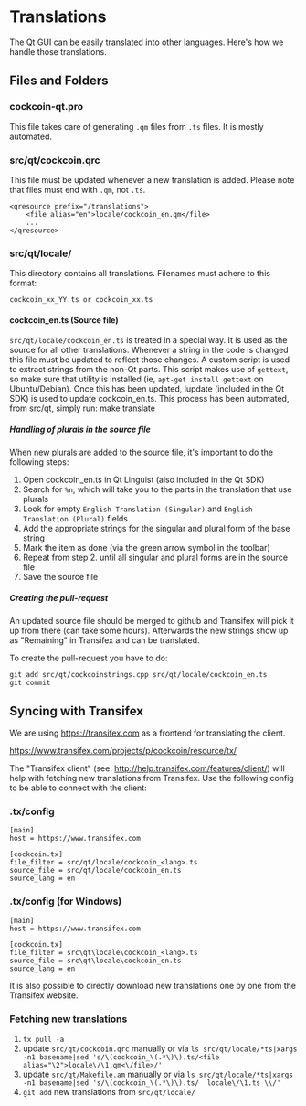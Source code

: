 Translations
============

The Qt GUI can be easily translated into other languages. Here's how we
handle those translations.

Files and Folders
-----------------

### cockcoin-qt.pro

This file takes care of generating `.qm` files from `.ts` files. It is mostly
automated.

### src/qt/cockcoin.qrc

This file must be updated whenever a new translation is added. Please note that
files must end with `.qm`, not `.ts`.

    <qresource prefix="/translations">
        <file alias="en">locale/cockcoin_en.qm</file>
        ...
    </qresource>

### src/qt/locale/

This directory contains all translations. Filenames must adhere to this format:

    cockcoin_xx_YY.ts or cockcoin_xx.ts

#### cockcoin_en.ts (Source file)

`src/qt/locale/cockcoin_en.ts` is treated in a special way. It is used as the
source for all other translations. Whenever a string in the code is changed
this file must be updated to reflect those changes. A  custom script is used
to extract strings from the non-Qt parts. This script makes use of `gettext`,
so make sure that utility is installed (ie, `apt-get install gettext` on 
Ubuntu/Debian). Once this has been updated, lupdate (included in the Qt SDK)
is used to update cockcoin_en.ts. This process has been automated, from src/qt,
simply run:
    make translate
    
##### Handling of plurals in the source file

When new plurals are added to the source file, it's important to do the following steps:

1. Open cockcoin_en.ts in Qt Linguist (also included in the Qt SDK)
2. Search for `%n`, which will take you to the parts in the translation that use plurals
3. Look for empty `English Translation (Singular)` and `English Translation (Plural)` fields
4. Add the appropriate strings for the singular and plural form of the base string
5. Mark the item as done (via the green arrow symbol in the toolbar)
6. Repeat from step 2. until all singular and plural forms are in the source file
7. Save the source file

##### Creating the pull-request

An updated source file should be merged to github and Transifex will pick it
up from there (can take some hours). Afterwards the new strings show up as "Remaining"
in Transifex and can be translated.

To create the pull-request you have to do:

    git add src/qt/cockcoinstrings.cpp src/qt/locale/cockcoin_en.ts
    git commit

Syncing with Transifex
----------------------

We are using https://transifex.com as a frontend for translating the client.

https://www.transifex.com/projects/p/cockcoin/resource/tx/

The "Transifex client" (see: http://help.transifex.com/features/client/)
will help with fetching new translations from Transifex. Use the following
config to be able to connect with the client:

### .tx/config

    [main]
    host = https://www.transifex.com

    [cockcoin.tx]
    file_filter = src/qt/locale/cockcoin_<lang>.ts
    source_file = src/qt/locale/cockcoin_en.ts
    source_lang = en
    
### .tx/config (for Windows)

    [main]
    host = https://www.transifex.com

    [cockcoin.tx]
    file_filter = src\qt\locale\cockcoin_<lang>.ts
    source_file = src\qt\locale\cockcoin_en.ts
    source_lang = en

It is also possible to directly download new translations one by one from the Transifex website.

### Fetching new translations

1. `tx pull -a`
2. update `src/qt/cockcoin.qrc` manually or via
   `ls src/qt/locale/*ts|xargs -n1 basename|sed 's/\(cockcoin_\(.*\)\).ts/<file alias="\2">locale\/\1.qm<\/file>/'`
3. update `src/qt/Makefile.am` manually or via
   `ls src/qt/locale/*ts|xargs -n1 basename|sed 's/\(cockcoin_\(.*\)\).ts/  locale\/\1.ts \\/'`
4. `git add` new translations from `src/qt/locale/`
